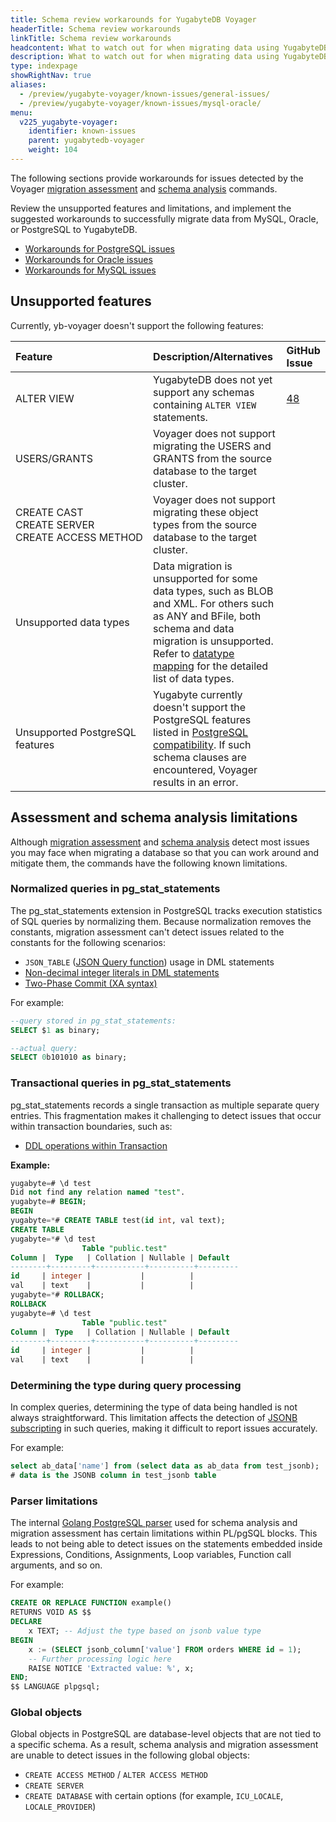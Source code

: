 ```yaml
---
title: Schema review workarounds for YugabyteDB Voyager
headerTitle: Schema review workarounds
linkTitle: Schema review workarounds
headcontent: What to watch out for when migrating data using YugabyteDB Voyager
description: What to watch out for when migrating data using YugabyteDB Voyager.
type: indexpage
showRightNav: true
aliases:
  - /preview/yugabyte-voyager/known-issues/general-issues/
  - /preview/yugabyte-voyager/known-issues/mysql-oracle/
menu:
  v225_yugabyte-voyager:
    identifier: known-issues
    parent: yugabytedb-voyager
    weight: 104
---
```


The following sections provide workarounds for issues detected by the Voyager [migration assessment](../reference/assess-migration/) and [schema analysis](../reference/schema-migration/analyze-schema/) commands.

Review the unsupported features and limitations, and implement the suggested workarounds to successfully migrate data from MySQL, Oracle, or PostgreSQL to YugabyteDB.

- [Workarounds for PostgreSQL issues](./postgresql/)
- [Workarounds for Oracle issues](./oracle/)
- [Workarounds for MySQL issues](./mysql/)

## Unsupported features

Currently, yb-voyager doesn't support the following features:

| Feature | Description/Alternatives  | GitHub Issue |
| :------ | :------------------------ | :----------- |
| ALTER VIEW | YugabyteDB does not yet support any schemas containing `ALTER VIEW` statements. | [48](https://github.com/yugabyte/yb-voyager/issues/48) |
| USERS/GRANTS | Voyager does not support migrating the USERS and GRANTS from the source database to the target cluster. | |
| CREATE CAST<br>CREATE SERVER <br> CREATE&nbsp;ACCESS&nbsp;METHOD | Voyager does not support migrating these object types from the source database to the target cluster. | |
| Unsupported data types | Data migration is unsupported for some data types, such as BLOB and XML. For others such as ANY and BFile, both schema and data migration is unsupported. Refer to [datatype mapping](../reference/datatype-mapping-oracle/) for the detailed list of data types. | |
| Unsupported PostgreSQL features | Yugabyte currently doesn't support the PostgreSQL features listed in [PostgreSQL compatibility](../../reference/configuration/postgresql-compatibility/#unsupported-postgresql-features). If such schema clauses are encountered, Voyager results in an error. | |

## Assessment and schema analysis limitations

Although [migration assessment](../reference/assess-migration/) and [schema analysis](../reference/schema-migration/analyze-schema/) detect most issues you may face when migrating a database so that you can work around and mitigate them, the commands have the following known limitations.

### Normalized queries in pg_stat_statements

The pg_stat_statements extension in PostgreSQL tracks execution statistics of SQL queries by normalizing them. Because normalization removes the constants, migration assessment can't detect issues related to the constants for the following scenarios:

- `JSON_TABLE` ([JSON Query function](../known-issues/postgresql/#postgresql-12-and-later-features)) usage in DML statements
- [Non-decimal integer literals in DML statements](../known-issues/postgresql/#postgresql-12-and-later-features)
- [Two-Phase Commit (XA syntax)](../known-issues/postgresql/#two-phase-commit)

For example:

```output.sql
--query stored in pg_stat_statements:
SELECT $1 as binary; 

--actual query:
SELECT 0b101010 as binary;
```

### Transactional queries in pg_stat_statements

pg_stat_statements records a single transaction as multiple separate query entries. This fragmentation makes it challenging to detect issues that occur within transaction boundaries, such as:

- [DDL operations within Transaction](../known-issues/postgresql/#ddl-operations-within-the-transaction)

**Example:**

```output.sql
yugabyte=# \d test
Did not find any relation named "test".
yugabyte=# BEGIN;
BEGIN
yugabyte=*# CREATE TABLE test(id int, val text);
CREATE TABLE
yugabyte=*# \d test
                Table "public.test"
Column |  Type   | Collation | Nullable | Default 
--------+---------+-----------+----------+---------
id     | integer |           |          | 
val    | text    |           |          | 
yugabyte=*# ROLLBACK;
ROLLBACK
yugabyte=# \d test
                Table "public.test"
Column |  Type   | Collation | Nullable | Default 
--------+---------+-----------+----------+---------
id     | integer |           |          | 
val    | text    |           |          | 
```

### Determining the type during query processing

In complex queries, determining the type of data being handled is not always straightforward. This limitation affects the detection of [JSONB subscripting](../known-issues/postgresql/#jsonb-subscripting) in such queries, making it difficult to report issues accurately.

For example:

```output.sql
select ab_data['name'] from (select data as ab_data from test_jsonb);
# data is the JSONB column in test_jsonb table
```

### Parser limitations

The internal [Golang PostgreSQL parser](https://github.com/pganalyze/pg_query_go) used for schema analysis and migration assessment has certain limitations within PL/pgSQL blocks. This leads to not being able to detect issues on the statements embedded inside Expressions, Conditions, Assignments, Loop variables, Function call arguments, and so on.

For example:

```output.sql
CREATE OR REPLACE FUNCTION example() 
RETURNS VOID AS $$
DECLARE
    x TEXT; -- Adjust the type based on jsonb value type
BEGIN
    x := (SELECT jsonb_column['value'] FROM orders WHERE id = 1);
    -- Further processing logic here
    RAISE NOTICE 'Extracted value: %', x;
END;
$$ LANGUAGE plpgsql;
```

### Global objects

Global objects in PostgreSQL are database-level objects that are not tied to a specific schema. As a result, schema analysis and migration assessment are unable to detect issues in the following global objects:

- `CREATE ACCESS METHOD` / `ALTER ACCESS METHOD`
- `CREATE SERVER`
- `CREATE DATABASE` with certain options (for example, `ICU_LOCALE`, `LOCALE_PROVIDER`)

